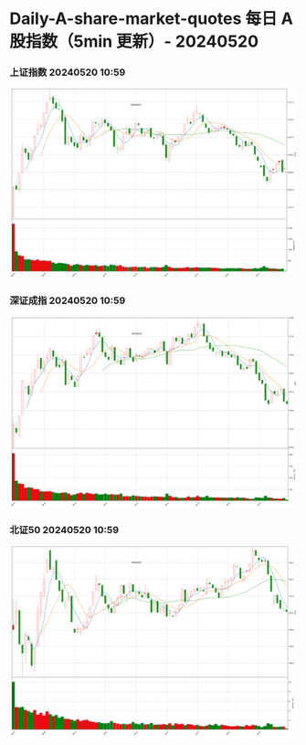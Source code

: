 
# Daily-A-share-market-quotes 每日 A 股指数（5min 更新）- 20240520

### 上证指数 20240520 10:59
![](./fig/2024/5/20240520-sh000001.png)

### 深证成指 20240520 10:59
![](./fig/2024/5/20240520-sz399001.png)

### 北证50 20240520 10:59
![](./fig/2024/5/20240520-bj899050.png)
